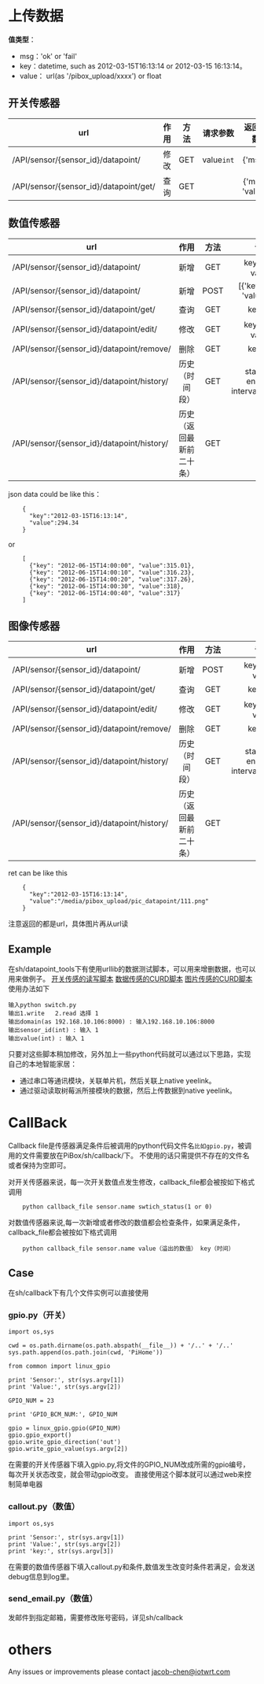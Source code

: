 上传数据
============================

**值类型**：

- msg：'ok'  or  'fail'
- key：datetime, such as 2012-03-15T16:13:14  or 
2012-03-15 16:13:14。
- value： url(as '/pibox_upload/xxxx')  or  float


开关传感器
--------------------------------------------------
| url   | 作用   |  方法  |  请求参数 | 返回参数  |
| -------- | -----:  | :----:  | :----:  |:----:  |
| /API/sensor/{sensor_id}/datapoint/|修改|GET|value`int`| {'msg'} |
| /API/sensor/{sensor_id}/datapoint/get/|查询|GET||{'msg', 'value'}|

数值传感器
--------------------------------------------------
| url   | 作用   |  方法  |  请求参数 | 返回参数  |
| ------- | :-----:  | :----:  | :------:  |  :----:  |
| /API/sensor/{sensor_id}/datapoint/|新增|GET | key`datetime`，value`float`|  {'msg'} |
| /API/sensor/{sensor_id}/datapoint/|新增|POST| [{'key' : `datetime`, 'value' : `float`}] |  {'msg'} |
| /API/sensor/{sensor_id}/datapoint/get/|查询|GET|key`datetime`| {'msg', 'value'}|
| /API/sensor/{sensor_id}/datapoint/edit/|修改|GET|key`datetime`，value`float`| {'msg'} |
| /API/sensor/{sensor_id}/datapoint/remove/|删除|GET|key`datetime`|  {'msg'} |
| /API/sensor/{sensor_id}/datapoint/history/|历史（时间段）|GET|start`datetime`, end`datetime`, interval`int(seconds）`| {'msg'， 'datapoint'=[{'value','key'}] |
| /API/sensor/{sensor_id}/datapoint/history/|历史（返回最新前二十条）|GET|  | {'msg'， 'datapoint'=[{'value','key'}]} |
json data could be like this：
```
    {
      "key":"2012-03-15T16:13:14",
      "value":294.34
    }
```
or
```
    [
      {"key": "2012-06-15T14:00:00", "value":315.01},
      {"key": "2012-06-15T14:00:10", "value":316.23},
      {"key": "2012-06-15T14:00:20", "value":317.26},
      {"key": "2012-06-15T14:00:30", "value":318},
      {"key": "2012-06-15T14:00:40", "value":317}
    ]
```

图像传感器
--------------------------------------------------
| url   | 作用   |  方法  |  请求参数 | 返回参数  |
| ------- | :-----:  | :----:  | :------:  |  :----:  |
| /API/sensor/{sensor_id}/datapoint/|新增|POST | key`datetime`，value`file`|  {'msg'} |
| /API/sensor/{sensor_id}/datapoint/get/|查询|GET|key`datetime`| {'msg', 'value`url`'}|
| /API/sensor/{sensor_id}/datapoint/edit/|修改|GET|key`datetime`，value`file`| {'msg'} |
| /API/sensor/{sensor_id}/datapoint/remove/|删除|GET|key`datetime`|  {'msg'} |
| /API/sensor/{sensor_id}/datapoint/history/|历史（时间段）|GET|start`datetime`, end`datetime`, interval`int(seconds）`| {'msg'， 'datapoint'=[{'value`url`','key'}] |
| /API/sensor/{sensor_id}/datapoint/history/|历史（返回最新前二十条）|GET|  | {'msg'， 'datapoint'=[{'value`url`','key'}]} |
ret can be like this
```
    {
      "key":"2012-03-15T16:13:14",
      "value":"/media/pibox_upload/pic_datapoint/111.png"
    }
```
注意返回的都是url，具体图片再从url读

Example
--------------------------------------------------
在sh/datapoint_tools下有使用urllib的数据测试脚本，可以用来增删数据，也可以用来做例子。
[开关传感的读写脚本](https://github.com/wzyy2/PiBox/tree/master/PiBox/sh/datapoint_tools/switch.py)
[数据传感的CURD脚本](https://github.com/wzyy2/PiBox/tree/master/PiBox/sh/datapoint_tools/num.py)
[图片传感的CURD脚本](https://github.com/wzyy2/PiBox/tree/master/PiBox/sh/datapoint_tools/pic.py)
使用办法如下
```
输入python switch.py
输出1.write   2.read 选择 1
输出domain(as 192.168.10.106:8000) : 输入192.168.10.106:8000
输出sensor_id(int) : 输入 1
输出value(int) : 输入 1
```
只要对这些脚本稍加修改，另外加上一些python代码就可以通过以下思路，实现自己的本地智能家居：
* 通过串口等通讯模块，关联单片机，然后关联上native yeelink。
* 通过驱动读取树莓派所接模块的数据，然后上传数据到native yeelink。

CallBack
============================
Callback file是传感器满足条件后被调用的python代码文件名`比如gpio.py`，被调用的文件需要放在PiBox/sh/callback/下。
不使用的话只需提供不存在的文件名或者保持为空即可。

对开关传感器来说，每一次开关数值点发生修改，callback_file都会被按如下格式调用

        python callback_file sensor.name swtich_status(1 or 0)
        
对数值传感器来说,每一次新增或者修改的数值都会检查条件，如果满足条件，callback_file都会被按如下格式调用

        python callback_file sensor.name value（溢出的数值） key（时间）
     
        
Case
--------------------------------------------------
在sh/callback下有几个文件实例可以直接使用
### gpio.py（开关）

    import os,sys
    
    cwd = os.path.dirname(os.path.abspath(__file__)) + '/..' + '/..'
    sys.path.append(os.path.join(cwd, 'PiHome'))
    
    from common import linux_gpio
    
    print 'Sensor:', str(sys.argv[1])
    print 'Value:', str(sys.argv[2])
    
    GPIO_NUM = 23
    
    print 'GPIO_BCM_NUM:', GPIO_NUM
    
    gpio = linux_gpio.gpio(GPIO_NUM)
    gpio.gpio_export()
    gpio.write_gpio_direction('out')
    gpio.write_gpio_value(sys.argv[2])
在需要的开关传感器下填入gpio.py,将文件的GPIO_NUM改成所需的gpio编号，每次开关状态改变，就会带动gpio改变。
直接使用这个脚本就可以通过web来控制简单电器

### callout.py（数值）

    import os,sys

    print 'Sensor:', str(sys.argv[1])
    print 'Value:', str(sys.argv[2])
    print 'key:', str(sys.argv[3])
在需要的数值传感器下填入callout.py和条件,数值发生改变时条件若满足，会发送debug信息到log里。

### send_email.py（数值）
发邮件到指定邮箱，需要修改账号密码，详见sh/callback

others
============================
Any issues or improvements please contact jacob-chen@iotwrt.com